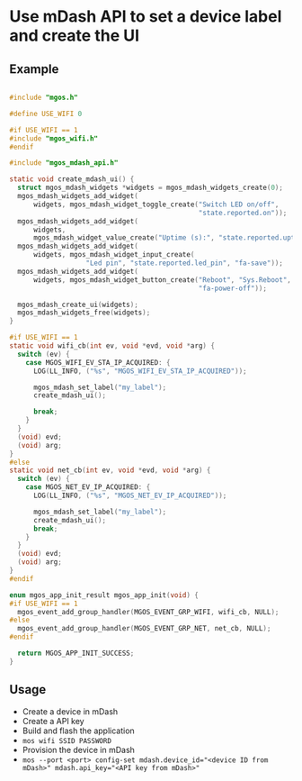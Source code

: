 # Use mDash API to set a device label and create the UI

## Example
```c

#include "mgos.h"

#define USE_WIFI 0

#if USE_WIFI == 1
#include "mgos_wifi.h"
#endif

#include "mgos_mdash_api.h"

static void create_mdash_ui() {
  struct mgos_mdash_widgets *widgets = mgos_mdash_widgets_create(0);
  mgos_mdash_widgets_add_widget(
      widgets, mgos_mdash_widget_toggle_create("Switch LED on/off",
                                               "state.reported.on"));
  mgos_mdash_widgets_add_widget(
      widgets,
      mgos_mdash_widget_value_create("Uptime (s):", "state.reported.uptime"));
  mgos_mdash_widgets_add_widget(
      widgets, mgos_mdash_widget_input_create(
                   "Led pin", "state.reported.led_pin", "fa-save"));
  mgos_mdash_widgets_add_widget(
      widgets, mgos_mdash_widget_button_create("Reboot", "Sys.Reboot", NULL,
                                               "fa-power-off"));

  mgos_mdash_create_ui(widgets);
  mgos_mdash_widgets_free(widgets);
}

#if USE_WIFI == 1
static void wifi_cb(int ev, void *evd, void *arg) {
  switch (ev) {
    case MGOS_WIFI_EV_STA_IP_ACQUIRED: {
      LOG(LL_INFO, ("%s", "MGOS_WIFI_EV_STA_IP_ACQUIRED"));

      mgos_mdash_set_label("my_label");
      create_mdash_ui();

      break;
    }
  }
  (void) evd;
  (void) arg;
}
#else
static void net_cb(int ev, void *evd, void *arg) {
  switch (ev) {
    case MGOS_NET_EV_IP_ACQUIRED: {
      LOG(LL_INFO, ("%s", "MGOS_NET_EV_IP_ACQUIRED"));

      mgos_mdash_set_label("my_label");
      create_mdash_ui();
      break;
    }
  }
  (void) evd;
  (void) arg;
}
#endif

enum mgos_app_init_result mgos_app_init(void) {
#if USE_WIFI == 1
  mgos_event_add_group_handler(MGOS_EVENT_GRP_WIFI, wifi_cb, NULL);
#else
  mgos_event_add_group_handler(MGOS_EVENT_GRP_NET, net_cb, NULL);
#endif

  return MGOS_APP_INIT_SUCCESS;
}
```

## Usage
- Create a device in mDash
- Create a API key
- Build and flash the application
- `mos wifi SSID PASSWORD`
- Provision the device in mDash
- `mos --port <port> config-set mdash.device_id="<device ID from mDash>" mdash.api_key="<API key from mDash>" `
